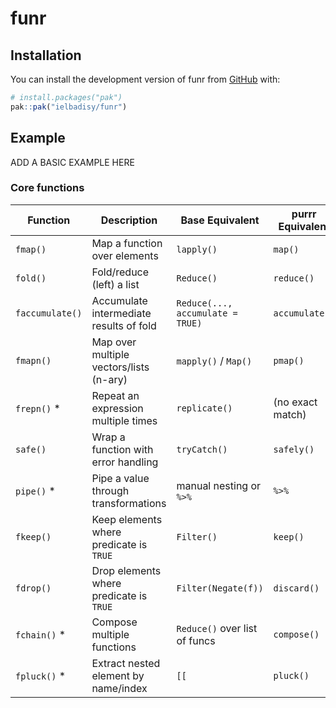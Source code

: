 
# funr

## Installation

You can install the development version of funr from [GitHub](https://github.com/) with:

```r
# install.packages("pak")
pak::pak("ielbadisy/funr")
```

## Example

ADD A BASIC EXAMPLE HERE

### Core functions

| Function        | Description                             | Base Equivalent                  | purrr Equivalent |
| --------------- | --------------------------------------- | -------------------------------- | ---------------- |
| `fmap()`        | Map a function over elements            | `lapply()`                       | `map()`          |
| `fold()`        | Fold/reduce (left) a list               | `Reduce()`                       | `reduce()`       |
| `faccumulate()` | Accumulate intermediate results of fold | `Reduce(..., accumulate = TRUE)` | `accumulate()`   |
| `fmapn()`       | Map over multiple vectors/lists (n-ary) | `mapply()` / `Map()`             | `pmap()`         |
| `frepn()` *      | Repeat an expression multiple times     | `replicate()`                    | (no exact match) |
| `safe()`        | Wrap a function with error handling     | `tryCatch()`                     | `safely()`       |
| `pipe()`  *      | Pipe a value through transformations    | manual nesting or `%>%`          | `%>%`            |
| `fkeep()`       | Keep elements where predicate is `TRUE` | `Filter()`                       | `keep()`         |
| `fdrop()`       | Drop elements where predicate is `TRUE` | `Filter(Negate(f))`              | `discard()`      |
| `fchain()` *     | Compose multiple functions              | `Reduce()` over list of funcs    | `compose()`      |
| `fpluck()` *      | Extract nested element by name/index    | `[[`                             | `pluck()`        |
